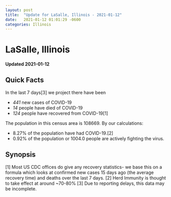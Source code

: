 ```yaml
---
layout: post
title:  "Update for LaSalle, Illinois - 2021-01-12"
date:   2021-01-12 01:01:29 -0600
categories: Illinois
---
```


# LaSalle, Illinois
#### Updated 2021-01-12

## Quick Facts

In the last 7 days[3] we project there have been
- *441* new cases of COVID-19
- *14* people have died of COVID-19
- *124* people have recovered from COVID-19[1]

The population in this census area is 108669. By our calculations:
- 8.27% of the population have had COVID-19.[2]
- 0.92% of the population or 1004.0 people are actively fighting the virus.

## Synopsis




[1] Most US CDC offices do give any recovery statistics- we base this on a formula which looks at confirmed new cases
15 days ago (the average recovery time) and deaths over the last 7 days.
[2] Herd Immunity is thought to take effect at around ~70-80%
[3] Due to reporting delays, this data may be incomplete. 
    